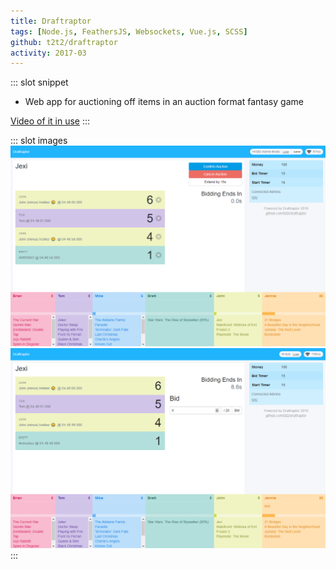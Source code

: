 ```yaml
---
title: Draftraptor
tags: [Node.js, FeathersJS, Websockets, Vue.js, SCSS]
github: t2t2/draftraptor
activity: 2017-03
---
```


::: slot snippet
* Web app for auctioning off items in an auction format fantasy game

[Video of it in use](https://youtu.be/i15_97t3Gjg?t=417)
:::

::: slot images
<images-gallery>
<img src="./draftraptor/drafting-admin.png" alt="Admin screenshot" title="Drafting while admin" />
<img src="./draftraptor/drafting-player.png" alt="Player screenshot" title="Drafting while player" />
</images-gallery>
:::
